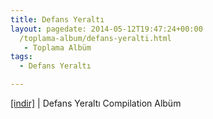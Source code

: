 ```yaml
---
title: Defans Yeraltı
layout: pagedate: 2014-05-12T19:47:24+00:00
  /toplama-album/defans-yeralti.html
   - Toplama Albüm
tags:
  - Defans Yeraltı

---
```

<a href="https://cloud.mail.ru/public/e23ebb60597e/Defans%20Yeralt%C4%B1%20Complation%20Album" target="_blank">[indir]</a> | Defans Yeraltı Compilation Albüm